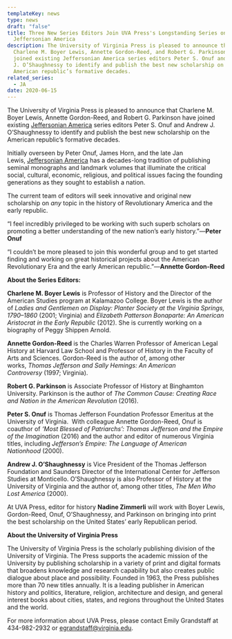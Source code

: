 ```yaml
---
templateKey: news
type: news
draft: "false"
title: Three New Series Editors Join UVA Press's Longstanding Series on
  Jeffersonian America
description: The University of Virginia Press is pleased to announce that
  Charlene M. Boyer Lewis, Annette Gordon-Reed, and Robert G. Parkinson have
  joined existing Jeffersonian America series editors Peter S. Onuf and Andrew
  J. O’Shaughnessy to identify and publish the best new scholarship on the
  American republic’s formative decades.
related_series:
  - JA
date: 2020-06-15
---
```

The University of Virginia Press is pleased to announce that Charlene M. Boyer Lewis, Annette Gordon-Reed, and Robert G. Parkinson have joined existing [Jeffersonian America](https://www.upress.virginia.edu/series/jeffersonian-america) series editors Peter S. Onuf and Andrew J. O’Shaughnessy to identify and publish the best new scholarship on the American republic’s formative decades.

Initially overseen by Peter Onuf, James Horn, and the late Jan Lewis, [Jeffersonian America](https://www.upress.virginia.edu/series/jeffersonian-america) has a decades-long tradition of publishing seminal monographs and landmark volumes that illuminate the critical social, cultural, economic, religious, and political issues facing the founding generations as they sought to establish a nation.

The current team of editors will seek innovative and original new scholarship on *any* topic in the history of Revolutionary America and the early republic.

“I feel incredibly privileged to be working with such superb scholars on promoting a better understanding of the new nation’s early history.”—**Peter Onuf**

“I couldn’t be more pleased to join this wonderful group and to get started finding and working on great historical projects about the American Revolutionary Era and the early American republic.”—**Annette Gordon-Reed**

**About the Series Editors:**

**Charlene M. Boyer Lewis** is Professor of History and the Director of the American Studies program at Kalamazoo College. Boyer Lewis is the author of *Ladies and Gentlemen on Display: Planter Society at the Virginia Springs, 1790–1860* (2001; Virginia) and *Elizabeth Patterson Bonaparte: An American Aristocrat in the Early Republic* (2012). She is currently working on a biography of Peggy Shippen Arnold.

**Annette Gordon-Reed** is the Charles Warren Professor of American Legal History at Harvard Law School and Professor of History in the Faculty of Arts and Sciences. Gordon-Reed is the author of, among other works, *Thomas Jefferson and Sally Hemings: An American Controversy* (1997; Virginia).

**Robert G. Parkinson** is Associate Professor of History at Binghamton University. Parkinson is the author of *The Common Cause: Creating Race and Nation in the American Revolution* (2016).

**Peter S. Onuf** is Thomas Jefferson Foundation Professor Emeritus at the University of Virginia.  With colleague Annette Gordon-Reed, Onuf is coauthor of *‘Most Blessed of Patriarchs’: Thomas Jefferson and the Empire of the Imagination* (2016) and the author and editor of numerous Virginia titles, including *Jefferson’s Empire: The Language of American Nationhood* (2000).

**Andrew J. O’Shaughnessy** is Vice President of the Thomas Jefferson Foundation and Saunders Director of the International Center for Jefferson Studies at Monticello. O’Shaughnessy is also Professor of History at the University of Virginia and the author of, among other titles, *The Men Who Lost America* (2000).

At UVA Press, editor for history **Nadine Zimmerli** will work with Boyer Lewis, Gordon-Reed, Onuf, O’Shaughnessy, and Parkinson on bringing into print the best scholarship on the United States’ early Republican period.

**About the University of Virginia Press**

The University of Virginia Press is the scholarly publishing division of the University of Virginia. The Press supports the academic mission of the University by publishing scholarship in a variety of print and digital formats that broadens knowledge and research capability but also creates public dialogue about place and possibility. Founded in 1963, the Press publishes more than 70 new titles annually. It is a leading publisher in American history and politics, literature, religion, architecture and design, and general interest books about cities, states, and regions throughout the United States and the world.

For more information about UVA Press, please contact Emily Grandstaff at 434-982-2932 or [egrandstaff@virginia.edu](mailto:egrandstaff@virginia.edu).